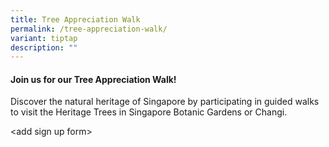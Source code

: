 ```yaml
---
title: Tree Appreciation Walk
permalink: /tree-appreciation-walk/
variant: tiptap
description: ""
---
```

<h4><strong>Join us for our Tree Appreciation Walk!</strong></h4>
<p>Discover the natural heritage of Singapore by participating in guided
walks to visit the Heritage Trees in Singapore Botanic Gardens or Changi.</p>
<p></p>
<p>&lt;add sign up form&gt;</p>